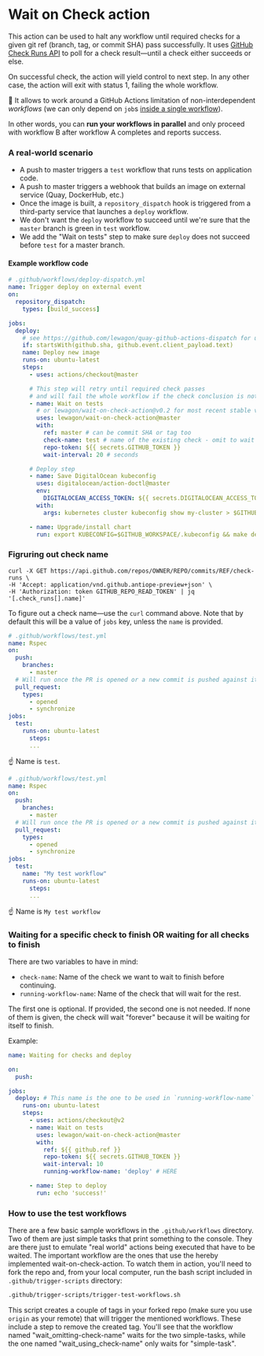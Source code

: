 # Wait on Check action

This action can be used to halt any workflow until required checks for a given git ref (branch, tag, or commit SHA) pass successfully. It uses [GitHub Check Runs API](https://developer.github.com/v3/checks/runs/#list-check-runs-for-a-git-reference) to poll for a check result—until a check either succeeds or else.

On successful check, the action will yield control to next step.
In any other case, the action will exit with status 1, failing the whole workflow.

:tada: It allows to work around a GitHub Actions limitation of non-interdependent _workflows_ (we can only depend on `job`s [inside a single workflow](https://help.github.com/en/actions/reference/workflow-syntax-for-github-actions#jobsjob_idneeds)).

In other words, you can **run your workflows in parallel** and only proceed with workflow B after workflow A completes and reports success.

### A real-world scenario

- A push to master triggers a `test` workflow that runs tests on application code.
- A push to master triggers a webhook that builds an image on external service (Quay, DockerHub, etc.)
- Once the image is built, a `repository_dispatch` hook is triggered from a third-party service that launches a `deploy` workflow.
- We don't want the `deploy` workflow to succeed until we're sure that the `master` branch is green in `test` workflow.
- We add the "Wait on tests" step to make sure `deploy` does not succeed before `test` for a master branch.

#### Example workflow code

```yml
# .github/workflows/deploy-dispatch.yml
name: Trigger deploy on external event
on:
  repository_dispatch:
    types: [build_success]

jobs:
  deploy:
    # see https://github.com/lewagon/quay-github-actions-dispatch for use-case
    if: startsWith(github.sha, github.event.client_payload.text)
    name: Deploy new image
    runs-on: ubuntu-latest
    steps:
      - uses: actions/checkout@master

      # This step will retry until required check passes
      # and will fail the whole workflow if the check conclusion is not a success
      - name: Wait on tests
        # or lewagon/wait-on-check-action@v0.2 for most recent stable version
        uses: lewagon/wait-on-check-action@master
        with:
          ref: master # can be commit SHA or tag too
          check-name: test # name of the existing check - omit to wait for all checks
          repo-token: ${{ secrets.GITHUB_TOKEN }}
          wait-interval: 20 # seconds

      # Deploy step
      - name: Save DigitalOcean kubeconfig
        uses: digitalocean/action-doctl@master
        env:
          DIGITALOCEAN_ACCESS_TOKEN: ${{ secrets.DIGITALOCEAN_ACCESS_TOKEN }}
        with:
          args: kubernetes cluster kubeconfig show my-cluster > $GITHUB_WORKSPACE/.kubeconfig

      - name: Upgrade/install chart
        run: export KUBECONFIG=$GITHUB_WORKSPACE/.kubeconfig && make deploy latest_sha=$(echo $GITHUB_SHA | head -c7)}}
```

### Figruring out check name

```
curl -X GET https://api.github.com/repos/OWNER/REPO/commits/REF/check-runs \
-H 'Accept: application/vnd.github.antiope-preview+json' \
-H 'Authorization: token GITHUB_REPO_READ_TOKEN' | jq '[.check_runs[].name]'
```

To figure out a check name—use the `curl` command above.
Note that by default this will be a value of `jobs` key, unless the `name` is provided.

```yml
# .github/workflows/test.yml
name: Rspec
on:
  push:
    branches:
      - master
  # Will run once the PR is opened or a new commit is pushed against it
  pull_request:
    types:
      - opened
      - synchronize
jobs:
  test:
    runs-on: ubuntu-latest
      steps:
      ...
```

:point_up: Name is `test`.

```yml
# .github/workflows/test.yml
name: Rspec
on:
  push:
    branches:
      - master
  # Will run once the PR is opened or a new commit is pushed against it
  pull_request:
    types:
      - opened
      - synchronize
jobs:
  test:
    name: "My test workflow"
    runs-on: ubuntu-latest
      steps:
      ...
```

:point_up: Name is `My test workflow`


### Waiting for a specific check to finish OR waiting for all checks to finish

There are two variables to have in mind:
- `check-name`: Name of the check we want to wait to finish before continuing.
- `running-workflow-name`: Name of the check that will wait for the rest.

The first one is optional. If provided, the second one is not needed.
If none of them is given, the check will wait "forever" because it will be waiting for itself to finish.

Example:

```yml
name: Waiting for checks and deploy

on:
  push:

jobs:
  deploy: # This name is the one to be used in `running-workflow-name`
    runs-on: ubuntu-latest
    steps:
      - uses: actions/checkout@v2
      - name: Wait on tests
        uses: lewagon/wait-on-check-action@master
        with:
          ref: ${{ github.ref }}
          repo-token: ${{ secrets.GITHUB_TOKEN }}
          wait-interval: 10
          running-workflow-name: 'deploy' # HERE

      - name: Step to deploy
        run: echo 'success!'
```

### How to use the test workflows

There are a few basic sample workflows in the `.github/workflows` directory. Two of them are just simple tasks that print something to the console. They are there just to emulate "real world" actions being executed that have to be waited. The important workflow are the ones that use the hereby implemented wait-on-check-action.
To watch them in action, you'll need to fork the repo and, from your local computer, run the bash script included in `.github/trigger-scripts` directory:
```bash
.github/trigger-scripts/trigger-test-workflows.sh
```
This script creates a couple of tags in your forked repo (make sure you use `origin` as your remote) that will trigger the mentioned workflows. These include a step to remove the created tag.
You'll see that the workflow named "wait_omitting-check-name" waits for the two simple-tasks, while the one named "wait_using_check-name" only waits for "simple-task".
